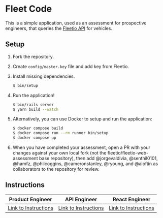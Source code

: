 # Fleet Code

This is a simple application, used as an assessment for prospective engineers,
that queries the [Fleetio API](https://developer.fleetio.com) for vehicles.

## Setup

1. Fork the repository.
2. Create `config/master.key` file and add key from Fleetio.
3. Install missing dependencies.

   ```bash
   $ bin/setup
   ```

4. Run the application!

   ```bash
   $ bin/rails server
   $ yarn build --watch
   ```

5. Alternatively, you can use Docker to setup and run the application:

    ```bash
    $ docker compose build
    $ docker compose run --rm runner bin/setup
    $ docker compose up
    ```

6. When you have completed your assessment, open a PR with your changes against your own local fork (not the fleetio/fleetio-web-assessment base repository), then add @jorgevaldivia, @senthil0101, @hamfz, @philcoggins, @cameronstanley, @ryoung, and @aloftin as collaborators to the repository for review.

## Instructions

| Product Engineer | API Engineer | React Engineer |
| ---------------- | ------------ | -------------- |
| [Link to Instructions](./docs/product-engineer.md) | [Link to Instructions](./docs/api-engineer.md) | [Link to Instructions](./docs/react-engineer.md) |
